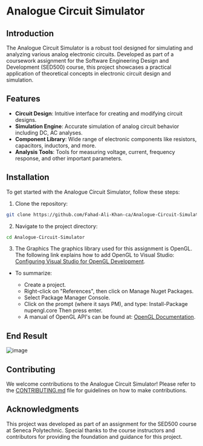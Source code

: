 # Analogue Circuit Simulator

## Introduction

The Analogue Circuit Simulator is a robust tool designed for simulating and analyzing various analog electronic circuits. Developed as part of a coursework assignment for the Software Engineering Design and Development (SED500) course, this project showcases a practical application of theoretical concepts in electronic circuit design and simulation.

## Features

- **Circuit Design**: Intuitive interface for creating and modifying circuit designs.
- **Simulation Engine**: Accurate simulation of analog circuit behavior including DC, AC analyses.
- **Component Library**: Wide range of electronic components like resistors, capacitors, inductors, and more.
- **Analysis Tools**: Tools for measuring voltage, current, frequency response, and other important parameters.

## Installation

To get started with the Analogue Circuit Simulator, follow these steps:

1. Clone the repository:

```bash
git clone https://github.com/Fahad-Ali-Khan-ca/Analogue-Circuit-Simulator.git
```

2. Navigate to the project directory:

```bash
cd Analogue-Circuit-Simulator
```

3. The Graphics
The graphics library used for this assignment is OpenGL. The following link explains how to add OpenGL to Visual Studio:
[Configuring Visual Studio for OpenGL Development](https://content.byui.edu/file/2315e65e-a34a-48d3-814d-4175a2b74ed5/1/intro/165-opengl-visualStudio2017.html).

- To summarize:

  - Create a project.
  - Right-click on "References", then click on Manage Nuget Packages.
  - Select Package Manager Console.
  - Click on the prompt (where it says PM), and type: Install-Package nupengl.core Then press enter.
  - A manual of OpenGL API's can be found at: [OpenGL Documentation](https://code.nabla.net/doc/OpenGL/index.html).

## End Result

![image](https://github.com/Fahad-Ali-Khan-ca/Analogue-Circuit-Simulator/assets/97141637/6a223174-b0a7-4274-ae51-a796cdf6213a)

## Contributing

We welcome contributions to the Analogue Circuit Simulator! Please refer to the [CONTRIBUTING.md](CONTRIBUTING.md) file for guidelines on how to make contributions.

## Acknowledgments

This project was developed as part of an assignment for the SED500 course at Seneca Polytechnic. Special thanks to the course instructors and contributors for providing the foundation and guidance for this project.
